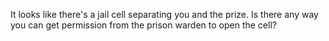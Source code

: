It looks like there's a jail cell separating you and the prize.
Is there any way you can get permission from the prison warden to open the cell?